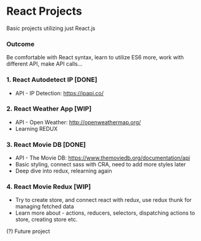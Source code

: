 # React Projects
Basic projects utilizing just React.js

### Outcome
Be comfortable with React syntax,
learn to utilize ES6 more, work with different API, make API calls...

### 1. React Autodetect IP [DONE]
* API - IP Detection: https://ipapi.co/

### 2. React Weather App [WIP]
* API - Open Weather: http://openweathermap.org/
* Learning REDUX

### 3. React Movie DB [DONE]
* API - The Movie DB: https://www.themoviedb.org/documentation/api
* Basic styling, connect sass with CRA, need to add more styles later
* Deep dive into redux, relearning again

### 4. React Movie Redux [WIP]
* Try to create store, and connect react with redux, use redux thunk for managing fetched data
* Learn more about - actions, reducers, selectors, dispatching actions to store, creating store etc.

(?) Future project
